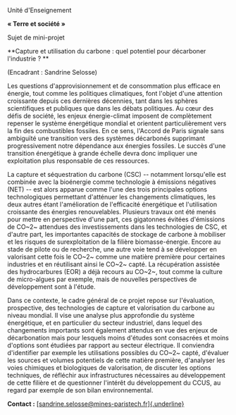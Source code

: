 Unité d'Enseignement

**« Terre et société »**

Sujet de mini-projet

**Capture et utilisation du carbone : quel potentiel pour décarboner
l'industrie ? **

(Encadrant : Sandrine Selosse)

Les questions d\'approvisionnement et de consommation plus efficace en
énergie, tout comme les politiques climatiques, font l\'objet d\'une
attention croissante depuis ces dernières décennies, tant dans les
sphères scientifiques et publiques que dans les débats politiques. Au
cœur des défis de société, les enjeux énergie-climat imposent de
complètement repenser le système énergétique mondial et orientent
particulièrement vers la fin des combustibles fossiles. En ce sens,
l'Accord de Paris signale sans ambiguïté une transition vers des
systèmes décarbonés supprimant progressivement notre dépendance aux
énergies fossiles. Le succès d\'une transition énergétique à grande
échelle devra donc impliquer une exploitation plus responsable de ces
ressources.

La capture et séquestration du carbone (CSC) -- notamment lorsqu'elle
est combinée avec la bioénergie comme technologie à émissions négatives
(NET) -- est alors apparue comme l'une des trois principales options
technologiques permettant d'atténuer les changements climatiques, les
deux autres étant l'amélioration de l'efficacité énergétique et
l'utilisation croissante des énergies renouvelables. Plusieurs travaux
ont été menés pour mettre en perspective d'une part, ces gigatonnes
évitées d\'émissions de CO~2~ attendues des investissements dans les
technologies de CSC, et d'autre part, les importantes capacités de
stockage de carbone à mobiliser et les risques de surexploitation de la
filière biomasse-énergie. Encore au stade de pilote ou de recherche, une
autre voie tend à se développer en valorisant cette fois le CO~2~ comme
une matière première pour certaines industries et en réutilisant ainsi
le CO~2~ capté. La récupération assistée des hydrocarbures (EOR) a déjà
recours au CO~2~, tout comme la culture de micro-algues par exemple,
mais de nouvelles perspectives de développement sont à l'étude.

Dans ce contexte, le cadre général de ce projet repose sur l'évaluation,
prospective, des technologies de capture et valorisation du carbone au
niveau mondial. Il vise une analyse plus approfondie du système
énergétique, et en particulier du secteur industriel, dans lequel des
changements importants sont également attendus en vue des enjeux de
décarbonation mais pour lesquels moins d'études sont consacrées et moins
d'options sont étudiées par rapport au secteur électrique. Il conviendra
d'identifier par exemple les utilisations possibles du CO~2~ capté,
d'évaluer les sources et volumes potentiels de cette matière première,
d'analyser les voies chimiques et biologiques de valorisation, de
discuter les options techniques, de réfléchir aux infrastructures
nécessaires au développement de cette filière et de questionner
l'intérêt du développement du CCUS, au regard par exemple de son bilan
environnemental.

**Contact :**
[[sandrine.selosse\@mines-paristech.fr]{.underline}](mailto:sandrine.selosse@mines-paristech.fr)
